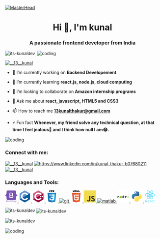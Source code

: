 [![MasterHead](https://www.picgifs.com/comment-gifs/w/welcome/picgifs-welcome-741555.gif)](http://its-kunaldev.io)
<!-- <img align="center" width="500" alt="coding" src="https://www.picgifs.com/comment-gifs/w/welcome/picgifs-welcome-741555.gif"> -->
<h1 align="center">Hi 👋, I'm kunal</h1>
<h3 align="center">A passionate frontend developer from India</h3>
<img align="right" width="400" alt="coding" src="https://i.pinimg.com/originals/54/e3/7d/54e37d8074ebcde1d96c77d7b2a7f310.gif">

<p align="left"> <img src="https://komarev.com/ghpvc/?username=its-kunaldev&label=Profile%20views&color=0e75b6&style=flat" alt="its-kunaldev" /> </p>

<p align="left"> <a href="https://twitter.com/__13__kunal" target="blank"><img src="https://img.shields.io/twitter/follow/__13__kunal?logo=twitter&style=for-the-badge" alt="__13__kunal" /></a> </p>

- 🔭 I’m currently working on **Backend Developement**

- 🌱 I’m currently learning **react.js, node.js, cloud computing**

- 👯 I’m looking to collaborate on **Amazon internship programs**

- 💬 Ask me about **react, javascript, HTML5 and CSS3**

- 📫 How to reach me **13kunalthakur@gmail.com**

- ⚡ Fun fact **Whenever, my friend solve any technical question, at that time I feel jealous🤨 and I think how null I am😂.**

<img align="center" width="400" alt="coding" src="https://cdn.dribbble.com/users/3089141/screenshots/10144752/ezgif-2-8a59ae3e3cf9.gif">

<h3 align="left">Connect with me:</h3>
<p align="left">
<a href="https://twitter.com/__13__kunal" target="blank"><img align="center" src="https://raw.githubusercontent.com/rahuldkjain/github-profile-readme-generator/master/src/images/icons/Social/twitter.svg" alt="__13__kunal" height="30" width="40" /></a>
<a href="https://linkedin.com/in/https://www.linkedin.com/in/kunal-thakur-b07680211" target="blank"><img align="center" src="https://raw.githubusercontent.com/rahuldkjain/github-profile-readme-generator/master/src/images/icons/Social/linked-in-alt.svg" alt="https://www.linkedin.com/in/kunal-thakur-b07680211" height="30" width="40" /></a>
<a href="https://instagram.com/__13__kunal" target="blank"><img align="center" src="https://raw.githubusercontent.com/rahuldkjain/github-profile-readme-generator/master/src/images/icons/Social/instagram.svg" alt="__13__kunal" height="30" width="40" /></a>
</p>

<h3 align="left">Languages and Tools:</h3>
<p align="left"> <a href="https://getbootstrap.com" target="_blank" rel="noreferrer"> <img src="https://raw.githubusercontent.com/devicons/devicon/master/icons/bootstrap/bootstrap-plain-wordmark.svg" alt="bootstrap" width="40" height="40"/> </a> <a href="https://www.cprogramming.com/" target="_blank" rel="noreferrer"> <img src="https://raw.githubusercontent.com/devicons/devicon/master/icons/c/c-original.svg" alt="c" width="40" height="40"/> </a> <a href="https://www.w3schools.com/cpp/" target="_blank" rel="noreferrer"> <img src="https://raw.githubusercontent.com/devicons/devicon/master/icons/cplusplus/cplusplus-original.svg" alt="cplusplus" width="40" height="40"/> </a> <a href="https://www.w3schools.com/css/" target="_blank" rel="noreferrer"> <img src="https://raw.githubusercontent.com/devicons/devicon/master/icons/css3/css3-original-wordmark.svg" alt="css3" width="40" height="40"/> </a> <a href="https://git-scm.com/" target="_blank" rel="noreferrer"> <img src="https://www.vectorlogo.zone/logos/git-scm/git-scm-icon.svg" alt="git" width="40" height="40"/> </a> <a href="https://www.w3.org/html/" target="_blank" rel="noreferrer"> <img src="https://raw.githubusercontent.com/devicons/devicon/master/icons/html5/html5-original-wordmark.svg" alt="html5" width="40" height="40"/> </a> <a href="https://developer.mozilla.org/en-US/docs/Web/JavaScript" target="_blank" rel="noreferrer"> <img src="https://raw.githubusercontent.com/devicons/devicon/master/icons/javascript/javascript-original.svg" alt="javascript" width="40" height="40"/> </a> <a href="https://www.mathworks.com/" target="_blank" rel="noreferrer"> <img src="https://upload.wikimedia.org/wikipedia/commons/2/21/Matlab_Logo.png" alt="matlab" width="40" height="40"/> </a> <a href="https://nodejs.org" target="_blank" rel="noreferrer"> <img src="https://raw.githubusercontent.com/devicons/devicon/master/icons/nodejs/nodejs-original-wordmark.svg" alt="nodejs" width="40" height="40"/> </a> <a href="https://www.python.org" target="_blank" rel="noreferrer"> <img src="https://raw.githubusercontent.com/devicons/devicon/master/icons/python/python-original.svg" alt="python" width="40" height="40"/> </a> <a href="https://reactjs.org/" target="_blank" rel="noreferrer"> <img src="https://raw.githubusercontent.com/devicons/devicon/master/icons/react/react-original-wordmark.svg" alt="react" width="40" height="40"/> </a> </p>

<p><img align="left" src="https://github-readme-stats.vercel.app/api/top-langs?username=its-kunaldev&show_icons=true&locale=en&layout=compact" alt="its-kunaldev" /></p>

<p>&nbsp;<img align="center" src="https://github-readme-stats.vercel.app/api?username=its-kunaldev&show_icons=true&locale=en" alt="its-kunaldev" /></p>

<p><img align="center" src="https://github-readme-streak-stats.herokuapp.com/?user=its-kunaldev&" alt="its-kunaldev" /></p>

<img align="center" width="400" alt="coding" src="https://media.giphy.com/media/nGMnDqebzDcfm/giphy.gif">
